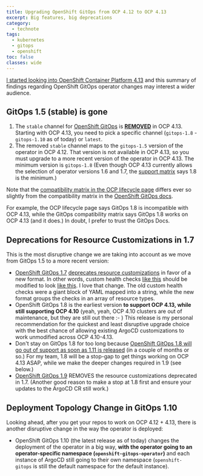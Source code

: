 ```yaml
---
title: Upgrading OpenShift GitOps from OCP 4.12 to OCP 4.13
excerpt: Big features, big deprecations
category:
  - technote
tags:
  - kubernetes
  - gitops
  - openshift
toc: false
classes: wide
---
```


[I started looking into OpenShift Container Platform 4.13](https://github.com/IBM/cloudpak-gitops/issues/288) and this summary of findings regarding OpenShift GitOps operator changes may interest a wider audience.

## GitOps 1.5 (stable) is gone

1. The `stable` channel for [OpenShift GitOps](https://docs.openshift.com/gitops/1.10/release_notes/gitops-release-notes.html) is [**REMOVED**](https://docs.openshift.com/gitops/1.10/release_notes/gitops-release-notes.html#GitOps-compatibility-support-matrix_gitops-release-notes) in OCP 4.13. Starting with OCP 4.13, you need to pick a specific channel  (`gitops-1.8` - `gitops-1.10` as of today) or `latest`.
1. The removed `stable` channel maps to the `gitops-1.5` version of the operator in OCP 4.12. That version is not available in OCP 4.13, so you must upgrade to a more recent version of the operator in OCP 4.13. The minimum version is `gitops-1.8` (Even though OCP 4.13 currently allows the selection of operator versions 1.6 and 1.7, the [support matrix](https://docs.openshift.com/gitops/1.10/release_notes/gitops-release-notes.html#GitOps-compatibility-support-matrix_gitops-release-notes) says 1.8 is the minimum.)

Note that the [compatibility matrix in the OCP lifecycle page](https://access.redhat.com/support/policy/updates/openshift#gitops) differs ever so slightly from the compatibility matrix in the [OpenShift GitOps docs](https://docs.openshift.com/gitops/1.10/release_notes/gitops-release-notes.html#GitOps-compatibility-support-matrix_gitops-release-notes).

For example, the OCP lifecycle page says GitOps 1.8 is incompatible with OCP 4.13, while the GitOps compatibility matrix says GitOps 1.8 works on OCP 4.13 (and it does.) In doubt, I prefer to trust the GitOps Docs.

## Deprecations for Resource Customizations in 1.7

This is the most disruptive change we are taking into account as we move from GitOps 1.5 to a more recent version:

- [OpenShift GitOps 1.7](https://docs.openshift.com/gitops/1.9/release_notes/gitops-release-notes.html#new-features-1-7-0_gitops-release-notes) [deprecates resource customizations](https://issues.redhat.com/browse/GITOPS-2890) in favor of a new format. In other words, custom health checks [like this](https://github.com/IBM/cloudpak-gitops/blob/d889f56524a73b9a0f958a00b40c8d72aea8abb0/config/argocd/templates/0200-argocd.yaml#L89C3-L89C25) should be modified to look [like this](https://issues.redhat.com/browse/GITOPS-1561). I love that change. The old custom health checks were a giant block of YAML mapped into a string, while the new format groups the checks in an array of resource types.
- OpenShift GitOps 1.8 is the earliest version **to support OCP 4.13, while still supporting OCP 4.10** (yeah, yeah, OCP 4.10 clusters are out of maintenance, but they are still out there :- ) This release is my personal recommendation for the quickest and least disruptive upgrade choice with the best chance of allowing existing ArgoCD customizations to work unmodified across OCP 4.10-4.13.
- Don't stay on GitOps 1.8 for too long because [OpenShift GitOps 1.8 will go out of support as soon as 1.11 is released](https://access.redhat.com/support/policy/updates/openshift#gitops) (in a couple of months or so.) For my team, 1.8 will be a stop-gap to get things working on OCP 4.13 ASAP, while we make the deeper changes required in 1.9 (see below.)
- [OpenShift GitOps 1.9](https://docs.openshift.com/gitops/1.9/release_notes/gitops-release-notes.html#new-features-1-9-0_gitops-release-notes) REMOVES the resource customizations deprecated in 1.7. (Another good reason to make a stop at 1.8 first and ensure your updates to the ArgoCD CR still work.)

## Deployment Topology Change in GitOps 1.10

Looking ahead, after you get your repos to work on OCP 4.12 + 4.13, there is another disruptive change in the way the operator is deployed:

- OpenShift GitOps 1.10 (the latest release as of today) changes the deployment of the operator in a big way, **with the operator going to an operator-specific namespace (`openshift-gitops-operator`)** and each instance of ArgoCD still going to their own namespace (`openshift-gitops` is still the default namespace for the default instance).
